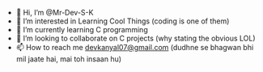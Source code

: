 - 👋 Hi, I’m @Mr-Dev-S-K
- 👀 I’m interested in Learning Cool Things (coding is one of them)
- 🌱 I’m currently learning C programming
- 💞️ I’m looking to collaborate on C projects (why stating the obvious LOL)
- 📫 How to reach me devkanyal07@gmail.com (dudhne se bhagwan bhi mil jaate hai, mai toh insaan hu)

<!---
Mr-Dev-S-K/Mr-Dev-S-K is a ✨ special ✨ repository because its `README.md` (this file) appears on your GitHub profile.
You can click the Preview link to take a look at your changes.
--->
